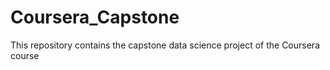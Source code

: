 # Coursera_Capstone
This repository contains the capstone data science project of the Coursera course
